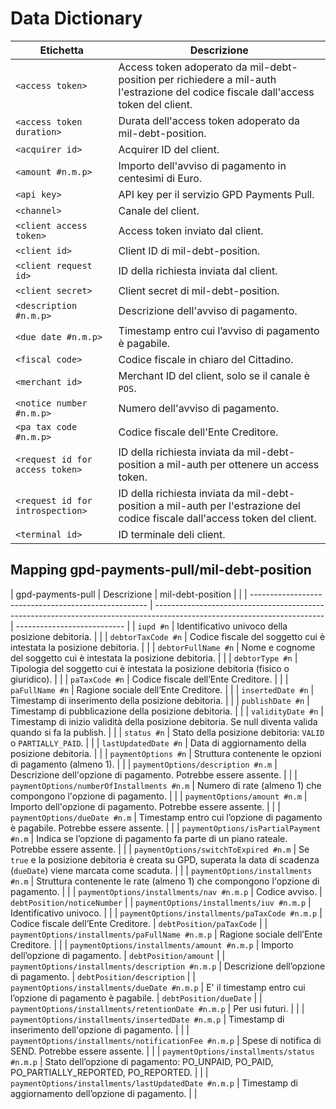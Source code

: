 # Data Dictionary

| Etichetta                        | Descrizione                                                                                                                         |
| -------------------------------- | ----------------------------------------------------------------------------------------------------------------------------------- |
| `<access token>`                 | Access token adoperato da mil-debt-position per richiedere a mil-auth l'estrazione del codice fiscale dall'access token del client. |
| `<access token duration>`        | Durata dell'access token adoperato da mil-debt-position.                                                                            |
| `<acquirer id>`                  | Acquirer ID del client.                                                                                                             |
| `<amount #n.m.p>`                | Importo dell'avviso di pagamento in centesimi di Euro.                                                                              |
| `<api key>`                      | API key per il servizio GPD Payments Pull.                                                                                          |
| `<channel>`                      | Canale del client.                                                                                                                  |
| `<client access token>`          | Access token inviato dal client.                                                                                                    |
| `<client id>`                    | Client ID di mil-debt-position.                                                                                                     |
| `<client request id>`            | ID della richiesta inviata dal client.                                                                                              |
| `<client secret>`                | Client secret di mil-debt-position.                                                                                                 |
| `<description #n.m.p>`           | Descrizione dell'avviso di pagamento.                                                                                               |
| `<due date #n.m.p>`              | Timestamp entro cui l’avviso di pagamento è pagabile.                                                                               |
| `<fiscal code>`                  | Codice fiscale in chiaro del Cittadino.                                                                                             |
| `<merchant id>`                  | Merchant ID del client, solo se il canale è `POS`.                                                                                  |
| `<notice number #n.m.p>`         | Numero dell'avviso di pagamento.                                                                                                    |
| `<pa tax code #n.m.p>`           | Codice fiscale dell'Ente Creditore.                                                                                                 |
| `<request id for access token>`  | ID della richiesta inviata da mil-debt-position a mil-auth per ottenere un access token.                                            |
| `<request id for introspection>` | ID della richiesta inviata da mil-debt-position a mil-auth per l'estrazione del codice fiscale dall'access token del client.        |
| `<terminal id>`                  | ID terminale deli client.                                                                                                           |


## Mapping gpd-payments-pull/mil-debt-position

| gpd-payments-pull                                    | Descrizione                                                                                                              | mil-debt-position           |                                                                                                   |
| ---------------------------------------------------- | ------------------------------------------------------------------------------------------------------------------------ | --------------------------- |
| `iupd #n`                                            | Identificativo univoco della posizione debitoria.                                                                        |                             |
| `debtorTaxCode #n`                                   | Codice fiscale del soggetto cui è intestata la posizione debitoria.                                                      |                             |
| `debtorFullName #n`                                  | Nome e cognome del soggetto cui è intestata la posizione debitoria.                                                      |                             |
| `debtorType #n`                                      | Tipologia del soggetto cui è intestata la posizione debitoria (fisico o giuridico).                                      |                             |
| `paTaxCode #n`                                       | Codice fiscale dell’Ente Creditore.                                                                                      |                             |
| `paFullName #n`                                      | Ragione sociale dell’Ente Creditore.                                                                                     |                             |
| `insertedDate #n`                                    | Timestamp di inserimento della posizione debitoria.                                                                      |                             |
| `publishDate #n`                                     | Timestamp di pubblicazione della posizione debitoria.                                                                    |                             |
| `validityDate #n`                                    | Timestamp di inizio validità della posizione debitoria. Se null diventa valida quando si fa la publish.                  |                             |
| `status #n`                                          | Stato della posizione debitoria: `VALID` o `PARTIALLY_PAID`.                                                             |                             |
| `lastUpdatedDate #n`                                 | Data di aggiornamento della posizione debitoria.                                                                         |                             |
| `paymentOptions #n`                                  | Struttura contenente le opzioni di pagamento (almeno 1).                                                                 |                             |
| `paymentOptions/description #n.m`                    | Descrizione dell'opzione di pagamento. Potrebbe essere assente.                                                          |                             |
| `paymentOptions/numberOfInstallments #n.m`           | Numero di rate (almeno 1) che compongono l'opzione di pagamento.                                                         |                             |
| `paymentOptions/amount #n.m`                         | Importo dell'opzione di pagamento. Potrebbe essere assente.                                                              |                             |
| `paymentOptions/dueDate #n.m`                        | Timestamp entro cui l’opzione di pagamento è pagabile. Potrebbe essere assente.                                          |                             |
| `paymentOptions/isPartialPayment #n.m`               | Indica se l’opzione di pagamento fa parte di un piano rateale. Potrebbe essere assente.                                  |                             |
| `paymentOptions/switchToExpired #n.m`                | Se `true` e la posizione debitoria è creata su GPD, superata la data di scadenza (`dueDate`) viene marcata come scaduta. |                             |
| `paymentOptions/installments #n.m`                   | Struttura contenente le rate (almeno 1) che compongono l'opzione di pagamento.                                           |                             |
| `paymentOptions/installments/nav #n.m.p`             | Codice avviso.                                                                                                           | `debtPosition/noticeNumber` |
| `paymentOptions/installments/iuv #n.m.p`             | Identificativo univoco.                                                                                                  |                             |
| `paymentOptions/installments/paTaxCode #n.m.p`       | Codice fiscale dell’Ente Creditore.                                                                                      | `debtPosition/paTaxCode`    |
| `paymentOptions/installments/paFullName #n.m.p`      | Ragione sociale dell’Ente Creditore.                                                                                     |                             |
| `paymentOptions/installments/amount #n.m.p`          | Importo dell’opzione di pagamento.                                                                                       | `debtPosition/amount`       |
| `paymentOptions/installments/description #n.m.p`     | Descrizione dell’opzione di pagamento.                                                                                   | `debtPosition/description`  |
| `paymentOptions/installments/dueDate #n.m.p`         | E' il timestamp entro cui l’opzione di pagamento è pagabile.                                                             | `debtPosition/dueDate`      |
| `paymentOptions/installments/retentionDate #n.m.p`   | Per usi futuri.                                                                                                          |                             |
| `paymentOptions/installments/insertedDate #n.m.p`    | Timestamp di inserimento dell'opzione di pagamento.                                                                      |                             |
| `paymentOptions/installments/notificationFee #n.m.p` | Spese di notifica di SEND. Potrebbe essere assente.                                                                      |                             |
| `paymentOptions/installments/status #n.m.p`          | Stato dell’opzione di pagamento: PO_UNPAID, PO_PAID, PO_PARTIALLY_REPORTED, PO_REPORTED.                                 |                             |
| `paymentOptions/installments/lastUpdatedDate #n.m.p` | Timestamp di aggiornamento dell’opzione di pagamento.                                                                    |                             |
